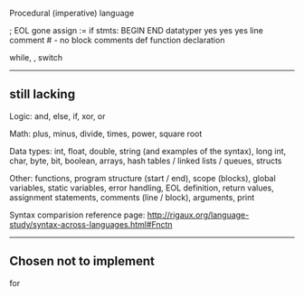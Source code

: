 Procedural (imperative) language

; EOL gone
assign :=
if stmts: BEGIN END
datatyper yes yes yes
line comment # - no block comments
def function declaration

while, , switch 

-----------------------------------
still lacking
-----------------------------------
Logic: 
and, else, if, xor, or

Math: 
plus, minus, divide, times, power, square root

Data types:
int, float, double, string (and examples of the syntax), long int, char, byte, bit, boolean, arrays,
hash tables / linked lists / queues, structs



Other:
functions, program structure (start / end), scope (blocks), global variables, static variables, error handling, EOL definition,
return values, assignment statements, comments (line / block), arguments, print


Syntax comparision reference page:
http://rigaux.org/language-study/syntax-across-languages.html#Fnctn

----------------------------------
Chosen not to implement
----------------------------------
for

